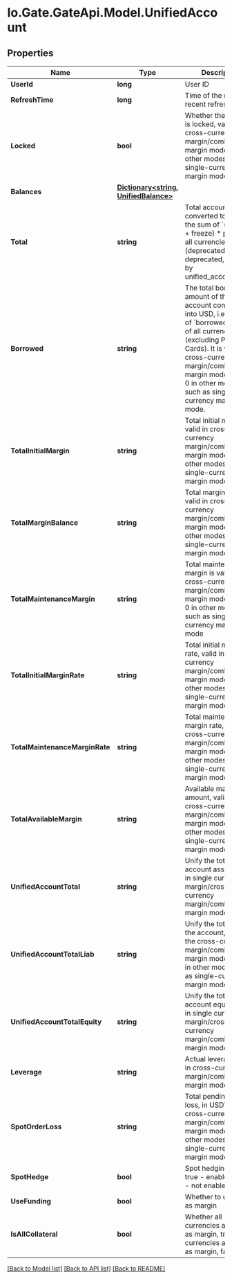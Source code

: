 
# Io.Gate.GateApi.Model.UnifiedAccount

## Properties

Name | Type | Description | Notes
------------ | ------------- | ------------- | -------------
**UserId** | **long** | User ID | [optional] 
**RefreshTime** | **long** | Time of the most recent refresh | [optional] 
**Locked** | **bool** | Whether the account is locked, valid in cross-currency margin/combined margin mode, false in other modes such as single-currency margin mode | [optional] 
**Balances** | [**Dictionary&lt;string, UnifiedBalance&gt;**](UnifiedBalance.md) |  | [optional] 
**Total** | **string** | Total account assets converted to USD, i.e. the sum of &#x60;(available + freeze) * price&#x60;  in all currencies (deprecated, to be deprecated, replaced by unified_account_total) | [optional] 
**Borrowed** | **string** | The total borrowed amount of the account converted into USD, i.e. the sum of &#x60;borrowed * price&#x60; of all currencies (excluding Point Cards). It is valid in cross-currency margin/combined margin mode, and is 0 in other modes such as single-currency margin mode. | [optional] 
**TotalInitialMargin** | **string** | Total initial margin, valid in cross-currency margin/combined margin mode, 0 in other modes such as single-currency margin mode | [optional] 
**TotalMarginBalance** | **string** | Total margin balance, valid in cross-currency margin/combined margin mode, 0 in other modes such as single-currency margin mode | [optional] 
**TotalMaintenanceMargin** | **string** | Total maintenance margin is valid in cross-currency margin/combined margin mode, and is 0 in other modes such as single-currency margin mode | [optional] 
**TotalInitialMarginRate** | **string** | Total initial margin rate, valid in cross-currency margin/combined margin mode, 0 in other modes such as single-currency margin mode | [optional] 
**TotalMaintenanceMarginRate** | **string** | Total maintenance margin rate, valid in cross-currency margin/combined margin mode, 0 in other modes such as single-currency margin mode | [optional] 
**TotalAvailableMargin** | **string** | Available margin amount, valid in cross-currency margin/combined margin mode, 0 in other modes such as single-currency margin mode | [optional] 
**UnifiedAccountTotal** | **string** | Unify the total account assets, valid in single currency margin/cross-currency margin/combined margin mode | [optional] 
**UnifiedAccountTotalLiab** | **string** | Unify the total loan of the account, valid in the cross-currency margin/combined margin mode, and 0 in other modes such as single-currency margin mode | [optional] 
**UnifiedAccountTotalEquity** | **string** | Unify the total account equity, valid in single currency margin/cross-currency margin/combined margin mode | [optional] 
**Leverage** | **string** | Actual leverage, valid in cross-currency margin/combined margin mode | [optional] [readonly] 
**SpotOrderLoss** | **string** | Total pending order loss, in USDT, valid in cross-currency margin/combined margin mode, 0 in other modes such as single-currency margin mode | [optional] 
**SpotHedge** | **bool** | Spot hedging status, true - enabled, false - not enabled. | [optional] 
**UseFunding** | **bool** | Whether to use funds as margin | [optional] 
**IsAllCollateral** | **bool** | Whether all currencies are used as margin, true - All currencies are used as margin, false - No | [optional] 

[[Back to Model list]](../README.md#documentation-for-models)
[[Back to API list]](../README.md#documentation-for-api-endpoints)
[[Back to README]](../README.md)
